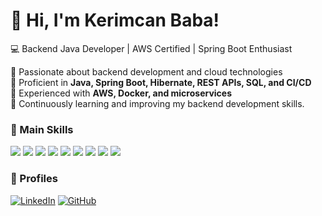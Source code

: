 # 👋 Hi, I'm Kerimcan Baba!  
💻 Backend Java Developer | AWS Certified | Spring Boot Enthusiast

🚀 Passionate about backend development and cloud technologies  
🔹 Proficient in **Java, Spring Boot, Hibernate, REST APIs, SQL, and CI/CD**  
🔹 Experienced with **AWS, Docker, and microservices**  
🔹 Continuously learning and improving my backend development skills. 

### 🔧 Main Skills  
<p align="left">
  <img src="https://img.shields.io/badge/Java-007396?style=flat&logo=java&logoColor=white" />
  <img src="https://img.shields.io/badge/Spring_Boot-6DB33F?style=flat&logo=spring&logoColor=white" />
  <img src="https://img.shields.io/badge/PostgreSQL-316192?style=flat&logo=postgresql&logoColor=white" />
  <img src="https://img.shields.io/badge/Python-3776AB?style=flat&logo=python&logoColor=white" />
  <img src="https://img.shields.io/badge/Node.js-43853D?style=flat&logo=node.js&logoColor=white" />
  <img src="https://img.shields.io/badge/React-61DAFB?style=flat&logo=react&logoColor=white" />
  <img src="https://img.shields.io/badge/MySQL-4479A1?style=flat&logo=mysql&logoColor=white" />
  <img src="https://img.shields.io/badge/AWS-FF9900?style=flat&logo=amazonaws&logoColor=white" />
  <img src="https://img.shields.io/badge/Docker-2496ED?style=flat&logo=docker&logoColor=white" />
</p>

### 🔗 Profiles 

[![LinkedIn](https://img.shields.io/badge/LinkedIn-blue?style=flat&logo=linkedin)](https://linkedin.com/in/kjohnbaba)     [![GitHub](https://img.shields.io/badge/GitHub-black?style=flat&logo=github)](https://github.com/kjohnbaba)  

